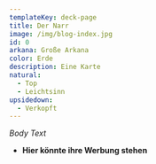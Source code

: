 ```yaml
---
templateKey: deck-page
title: Der Narr
image: /img/blog-index.jpg
id: 0
arkana: Große Arkana
color: Erde
description: Eine Karte
natural:
  - Top
  - Leichtsinn
upsidedown:
  - Verkopft
---
```

_Body Text_

* **Hier könnte ihre Werbung stehen**

